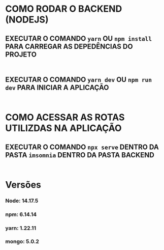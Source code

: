 # COMO RODAR O BACKEND (NODEJS)

## EXECUTAR O COMANDO `yarn` OU `npm install` PARA CARREGAR AS DEPEDÊNCIAS DO PROJETO <br /><br />

## EXECUTAR O COMANDO `yarn dev` OU `npm run dev` PARA INICIAR A APLICAÇÃO <br /><br />


# COMO ACESSAR AS ROTAS UTILIZDAS NA APLICAÇÃO

## EXECUTAR O COMANDO `npx serve` DENTRO DA PASTA `imsomnia` DENTRO DA PASTA BACKEND <br /><br />


# Versões
### Node: 14.17.5
### npm: 6.14.14
### yarn: 1.22.11
### mongo: 5.0.2
